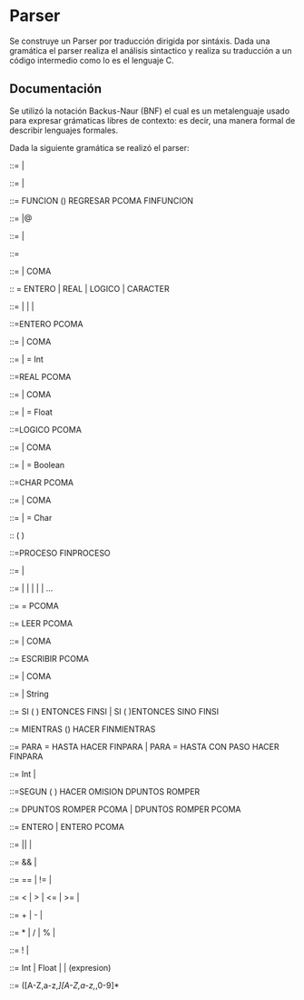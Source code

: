 
# Parser

Se construye un Parser por traducción dirigida por sintáxis.
Dada una gramática el parser realiza el análisis sintactico y 
realiza su traducción a un código intermedio como lo es el
lenguaje C.


## Documentación
Se utilizó la notación Backus-Naur (BNF) el cual es un metalenguaje
usado para expresar grámaticas libres de contexto: es decir, una manera
formal de describir lenguajes formales.


Dada la siguiente gramática se realizó el parser:

<programa> ::= <proceso> <listaFunciones> | <proceso>

<listaFunciones> ::= <funcion> | <funcion> <listaFunciones>

<funcion> ::= <tipo> FUNCION <ID> (<parametros>) <listaOperaciones> REGRESAR <expresion> PCOMA FINFUNCION

<parametros> ::= <hayParametros> |@

<hayParametros> ::= <unParametro> | <masParametros>

<unParametro> ::= <ID>

<masParametros> ::= <ID> | <ID> COMA <masParametros>

<tipo> :: = ENTERO | REAL | LOGICO | CARACTER

<declaracion> ::= <declaracionEntero> | <declaracionReal> | <declaracionCaracter>
| <declaracionBoolean>

<declaracionEntero> ::=ENTERO <listadE> PCOMA

<listadE> ::=<de> | <de> COMA <listadE>

<de> ::= <ID> | <ID> = Int

<declaracionReal> ::=REAL <listadR> PCOMA

<listadR> ::= <dr> | <dr> COMA <listaR>

<dr> ::= <ID> | <ID> = Float

<declaracionLogico> ::=LOGICO <listadL> PCOMA

<listadL> ::=<dr> | <dr> COMA <listadL>

<dl> ::= <ID> | <ID> = Boolean

<declaracionChar> ::=CHAR <listadL> PCOMA

<listadC> ::= <dr> | <dc> COMA <listadL>

<dc> ::= <ID> | <ID> = Char

<invocacion> :: <ID> ( <parametros> )

<proceso>::=PROCESO <ID> <listaOperaciones> FINPROCESO

<listaOperaciones> ::= <operacion> <listaOperaciones> | <operacion>

<operacion>::= <declaracion> | <leer> | <escribir> | <asignacion> | <si> | ...

<asignacion> ::= <ID> = <expresion> PCOMA

<leer>::= LEER <listaLeer> PCOMA

<listaLeer>::= <ID>| <ID> COMA <listaLeer>

<escribir>::= ESCRIBIR <listaValor> PCOMA

<listaValor>::= <valor>| <valor> COMA <listaValor>

<valor>::= <expresion>| String

<si>::= SI ( <expresion> ) ENTONCES <listaOperaciones> FINSI |
SI (<expresion> )ENTONCES <listaOperaciones> SINO <listaOperaciones> FINSI

<mientras> ::= MIENTRAS (<expresion>) HACER <listaOperaciones> FINMIENTRAS

<para> ::= PARA <ID> = <op> HASTA <op> HACER <listaOperaciones> FINPARA |
PARA <ID> = <op> HASTA <op> CON PASO <op> HACER <listaOperaciones> FINPARA

<op> ::= Int | <ID>

<segun>::=SEGUN ( <op> ) HACER <listaCasos> OMISION DPUNTOS <listaOperaciones> ROMPER

<listaCasos> ::= <listaEnteros> DPUNTOS <listaOperaciones> ROMPER PCOMA | <listaCasos> <listaEnteros> DPUNTOS <listaOperaciones> ROMPER PCOMA

<listaEnteros> ::= ENTERO | ENTERO PCOMA <listaEnteros>

<expresion> ::= <expresion>||<Y> | <Y>

<Y> ::= <Y>&&<C> | <C>

<C> ::= <C>==<R> | <C>!=<R> | <R>

<R> ::= <R><<ASR> | <R>><A> | <R><=<ASR> | <R>>=<ASR> | <ASR>

<ASR> ::= <ASR>+<AMDM> | <ASR>-<AMDM> | <AMDM>

<AMDM> ::= <AMDM>*<N> | <AMDM>/<N> | <AMDM>%<N> | <N>

<N> ::= !<F> | <F>

<F> ::= Int | Float | <ID> | (expresion)

<ID>::= ([A-Z,a-z,_][A-Z,a-z,_,0-9]*